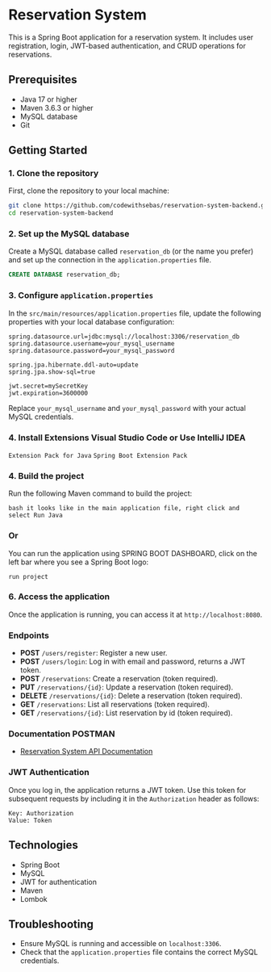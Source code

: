 
# Reservation System

This is a Spring Boot application for a reservation system. It includes user registration, login, JWT-based authentication, and CRUD operations for reservations.

## Prerequisites

- Java 17 or higher
- Maven 3.6.3 or higher
- MySQL database
- Git

## Getting Started

### 1. Clone the repository

First, clone the repository to your local machine:

```bash
git clone https://github.com/codewithsebas/reservation-system-backend.git
cd reservation-system-backend
```

### 2. Set up the MySQL database

Create a MySQL database called `reservation_db` (or the name you prefer) and set up the connection in the `application.properties` file.

```sql
CREATE DATABASE reservation_db;
```

### 3. Configure `application.properties`

In the `src/main/resources/application.properties` file, update the following properties with your local database configuration:

```properties
spring.datasource.url=jdbc:mysql://localhost:3306/reservation_db
spring.datasource.username=your_mysql_username
spring.datasource.password=your_mysql_password

spring.jpa.hibernate.ddl-auto=update
spring.jpa.show-sql=true

jwt.secret=mySecretKey
jwt.expiration=3600000
```

Replace `your_mysql_username` and `your_mysql_password` with your actual MySQL credentials.


### 4. Install Extensions Visual Studio Code or Use IntelliJ IDEA

`Extension Pack for Java`
`Spring Boot Extension Pack`

### 4. Build the project

Run the following Maven command to build the project:

`bash
it looks like in the main application file, right click and select Run Java
`

### Or

You can run the application using SPRING BOOT DASHBOARD, click on the left bar where you see a Spring Boot logo:

`run project`

### 6. Access the application

Once the application is running, you can access it at `http://localhost:8080`.

### Endpoints

- **POST** `/users/register`: Register a new user.
- **POST** `/users/login`: Log in with email and password, returns a JWT token.
- **POST** `/reservations`: Create a reservation (token required).
- **PUT** `/reservations/{id}`: Update a reservation (token required).
- **DELETE** `/reservations/{id}`: Delete a reservation (token required).
- **GET** `/reservations`: List all reservations (token required).
- **GET** `/reservations/{id}`: List reservation by id (token required).

### Documentation POSTMAN

- [Reservation System API Documentation](https://www.postman.com/satellite-geoscientist-17392290/workspace/reservation-system-api/collection/33340165-b781e3fa-427b-4272-bfda-183d4e198e97?action=share&creator=33340165)

### JWT Authentication

Once you log in, the application returns a JWT token. Use this token for subsequent requests by including it in the `Authorization` header as follows:

```
Key: Authorization
Value: Token
```

## Technologies

- Spring Boot
- MySQL
- JWT for authentication
- Maven
- Lombok

## Troubleshooting

- Ensure MySQL is running and accessible on `localhost:3306`.
- Check that the `application.properties` file contains the correct MySQL credentials.
